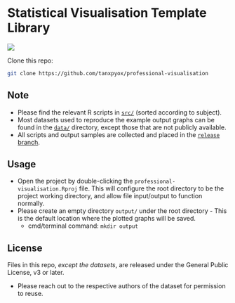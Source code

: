 # Statistical Visualisation Template Library

[![](https://img.shields.io/badge/Download-All%20files-blue?style=for-the-badge)](https://github.com/tanxpyox/professional-visualisation/archive/master.zip)

Clone this repo:
```sh
git clone https://github.com/tanxpyox/professional-visualisation
```

## Note
* Please find the relevant R scripts in [`src/`](src/) (sorted according to subject).
* Most datasets used to reproduce the example output graphs can be found in the [`data/`](data/) directory, except those that are not publicly available.
* All scripts and output samples are collected and placed in the [`release` branch](https://github.com/tanxpyox/professional-visualisation/tree/release). 

## Usage
* Open the project by double-clicking the `professional-visualisation.Rproj` file. This will configure the root directory to be the project working directory, and allow file input/output to function normally.
* Please create an empty directory `output/` under the root directory - This is the default location where the plotted graphs will be saved.
  * cmd/terminal command: `mkdir output`

## License
Files in this repo, *except the datasets*, are released under the General Public License, v3 or later.
  * Please reach out to the respective authors of the dataset for permission to reuse.
